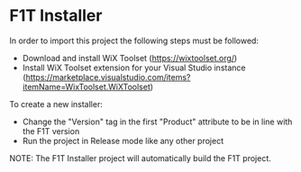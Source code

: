 # F1T Installer

In order to import this project the following steps must be followed:

 - Download and install WiX Toolset (https://wixtoolset.org/)
 - Install WiX Toolset extension for your Visual Studio instance (https://marketplace.visualstudio.com/items?itemName=WixToolset.WiXToolset)

To create a new installer:

 - Change the "Version" tag in the first "Product" attribute to be in line with the F1T version
 - Run the project in Release mode like any other project

NOTE: The F1T Installer project will automatically build the F1T project.